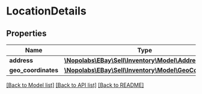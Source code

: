 # LocationDetails

## Properties
Name | Type | Description | Notes
------------ | ------------- | ------------- | -------------
**address** | [**\Nopolabs\EBay\Sell\Inventory\Model\Address**](Address.md) |  | [optional] 
**geo_coordinates** | [**\Nopolabs\EBay\Sell\Inventory\Model\GeoCoordinates**](GeoCoordinates.md) |  | [optional] 

[[Back to Model list]](../README.md#documentation-for-models) [[Back to API list]](../README.md#documentation-for-api-endpoints) [[Back to README]](../README.md)


